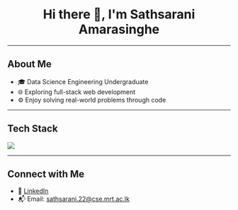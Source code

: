 <h1 align="center">Hi there 👋, I'm Sathsarani Amarasinghe</h1>

---

## About Me

- 🎓 Data Science Engineering Undergraduate
- 🌐 Exploring full-stack web development 
- ⚙️ Enjoy solving real-world problems through code

---

## Tech Stack

<img src="https://skillicons.dev/icons?i=python,cpp,java,js,html,css,react,nodejs,express,mysql,mongodb" />

---


## Connect with Me

- 💼 [LinkedIn](https://www.linkedin.com/in/sathsaraniamarasinghe)
- 📬 Email: sathsarani.22@cse.mrt.ac.lk
